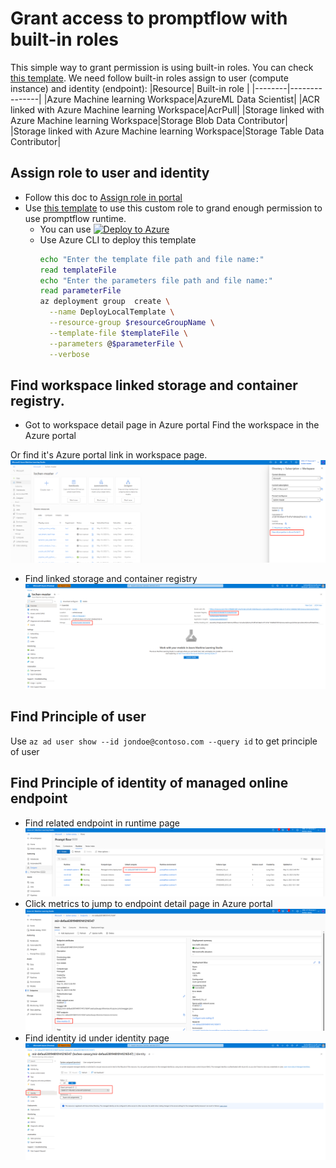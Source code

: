 # Grant access to promptflow with built-in roles
This simple way to grant permission is using built-in roles. You can check [this template](./assign-built-in-roles/).
We need follow built-in roles assign to user (compute instance) and identity (endpoint):
|Resource| Built-in role |
|--------|---------------|
|Azure Machine learning Workspace|AzureML Data Scientist|
|ACR linked with Azure Machine learning Workspace|AcrPull|
|Storage linked with Azure Machine learning Workspace|Storage Blob Data Contributor|
|Storage linked with Azure Machine learning Workspace|Storage Table Data Contributor|

## Assign role to user and identity
- Follow this doc to [Assign role in portal](https://learn.microsoft.com/en-us/azure/role-based-access-control/role-assignments-portal)
- Use [this template](../assign-custom-role/) to use this custom role to grand enough permission to use promptflow runtime.
    - You can use [![Deploy to Azure](https://aka.ms/deploytoazurebutton)](https://portal.azure.com/#create/Microsoft.Template/uri/https%3A%2F%2Fraw.githubusercontent.com%2Fcloga%2Fazure-quickstart-templates%2Flochen%2Fpromptflow%2Fquickstarts%2Fmicrosoft.machinelearningservices%2Fmachine-learning-prompt-flow%2Fassign-built-in-roles%2Fazuredeploy.json)
    - Use Azure CLI to deploy this template
        ```bash
        echo "Enter the template file path and file name:"
        read templateFile
        echo "Enter the parameters file path and file name:"
        read parameterFile      
        az deployment group  create \
          --name DeployLocalTemplate \
          --resource-group $resourceGroupName \
          --template-file $templateFile \
          --parameters @$parameterFile \
          --verbose
## Find workspace linked storage and container registry.
- Got to workspace detail page in Azure portal
Find the workspace in the Azure portal 

Or find it's Azure portal link in workspace page.
![workspace-link-in-azure-portal](../media/workspace-link-in-azure-portal.png)

- Find linked storage and container registry
![workspace_linked-storage-acr](../media/workspace-linked-storage-acr.png)

## Find Principle of user
Use `az ad user show --id jondoe@contoso.com --query id` to get principle of user

## Find Principle of identity of managed online endpoint
- Find related endpoint in runtime page
![](../media/endpoint-in-runtime.png)
- Click metrics to jump to endpoint detail page in Azure portal
![](../media/jump-to-managed-online-endpoint-detail-page-in-azure-portal.png)
- Find identity id under identity page
![](../media/principle-id-in-identity-page.png)